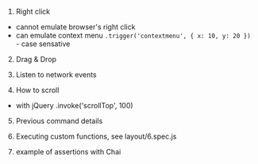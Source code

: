 1. Right click
- cannot emulate browser's right click
- can emulate context menu `.trigger('contextmenu', { x: 10, y: 20 })` - case sensative

2. Drag & Drop

3. Listen to network events

4. How to scroll
- with jQuery .invoke('scrollTop', 100)

5. Previous command details

6. Executing custom functions, see layout/6.spec.js

7. example of assertions with Chai
